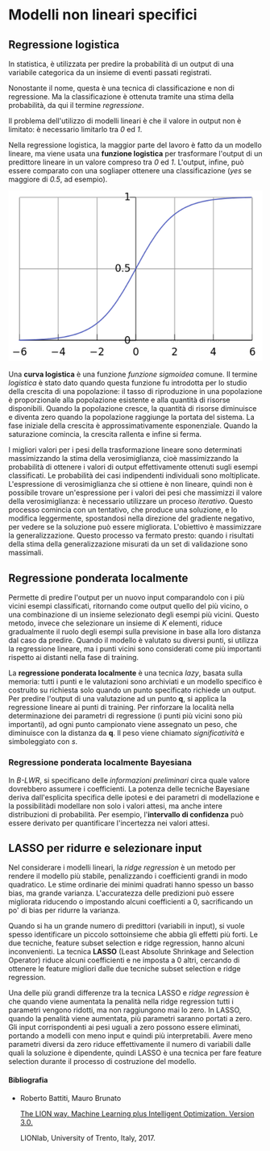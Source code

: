 # Modelli non lineari specifici

## Regressione logistica
In statistica, è utilizzata per predire la probabilità di un output di una variabile categorica da un insieme di eventi passati registrati.

Nonostante il nome, questa è una tecnica di classificazione e non di regressione. Ma la classificazione è ottenuta tramite una stima della probabilità, da qui il termine *regressione*.

Il problema dell'utilizzo di modelli lineari è che il valore in output non è limitato: è necessario limitarlo tra *0* ed *1*.

Nella regressione logistica, la maggior parte del lavoro è fatto da un modello lineare, ma viene usata una **funzione logistica** per trasformare l'output di un predittore lineare in un valore compreso tra *0* ed *1*. L'output, infine, può essere comparato con una sogliaper ottenere una classificazione (*yes* se maggiore di *0.5*, ad esempio).

![Regressione Logistica](img/regressione_logistica.png)

Una **curva logistica** è una funzione *funzione sigmoidea* comune. Il termine *logistica* è stato dato quando questa funzione fu introdotta per lo studio della crescita di una popolazione: il tasso di riproduzione in una popolazione è proporzionale alla popolazione esistente e alla quantità di risorse disponibili. Quando la popolazione cresce, la quantità di risorse diminuisce e diventa zero quando la popolazione raggiunge la portata del sistema. La fase iniziale della crescita è approssimativamente esponenziale. Quando la saturazione comincia, la crescita rallenta e infine si ferma.

I migliori valori per i pesi della trasformazione lineare sono determinati massimizzando la stima della verosimiglianza, cioè massimizzando la probabilità di ottenere i valori di output effettivamente ottenuti sugli esempi classificati. Le probabilità dei casi indipendenti individuali sono moltiplicate. L'espressione di verosimiglianza che si ottiene è non lineare, quindi non è possibile trovare un'espressione per i valori dei pesi che massimizzi il valore della verosimiglianza: è necessario utilizzare un proceso *iterativo*. Questo processo comincia con un tentativo, che produce una soluzione, e lo modifica leggermente, spostandosi nella direzione del gradiente negativo, per vedere se la soluzione può essere migliorata. L'obiettivo è massimizzare la generalizzazione. Questo processo va fermato presto: quando i risultati della stima della generalizzazione misurati da un set di validazione sono massimali.

## Regressione ponderata localmente
Permette di predire l'output per un nuovo input comparandolo con i più vicini esempi classificati, ritornando come output quello del più vicino, o una combinazione di un insieme selezionato degli esempi più vicini.
Questo metodo, invece che selezionare un insieme di *K* elementi, riduce gradualmente il ruolo degli esempi sulla previsione in base alla loro distanza dal caso da predire. Quando il modello è valutato su diversi punti, si utilizza la regressione lineare, ma i punti vicini sono considerati come più importanti rispetto ai distanti nella fase di training.

La **regressione ponderata localmente** è una tecnica *lazy*, basata sulla memoria: tutti i punti e le valutazioni sono archiviati e un modello specifico è costruito su richiesta solo quando un punto specificato richiede un output. Per predire l'output di una valutazione ad un punto **q**, si applica la regressione lineare ai punti di training. Per rinforzare la località nella determinazione dei parametri di regressione (i punti più vicini sono più importanti), ad ogni punto campionato viene assegnato un peso, che diminuisce con la distanza da **q**. Il peso viene chiamato *significatività* e simboleggiato con *s*.

### Regressione ponderata localmente Bayesiana
In *B-LWR*, si specificano delle *informazioni preliminari* circa quale valore dovrebbero assumere i coefficienti. La potenza delle tecniche Bayesiane deriva dall'esplicita specifica delle ipotesi e dei parametri di modellazione e la possibilitàdi modellare non solo i valori attesi, ma anche intere distribuzioni di probabilità. Per esempio, l'**intervallo di confidenza** può essere derivato per quantificare l'incertezza nei valori attesi.

## LASSO per ridurre e selezionare input
Nel considerare i modelli lineari, la *ridge regression* è un metodo per rendere il modello più stabile, penalizzando i coefficienti grandi in modo quadratico. Le stime ordinarie dei minimi quadrati hanno spesso un basso bias, ma grande varianza. L'accuratezza delle predizioni può essere migliorata riducendo o impostando alcuni coefficienti a 0, sacrificando un po' di bias per ridurre la varianza.

Quando si ha un grande numero di predittori (variabili in input), si vuole spesso identificare un piccolo sottoinsieme che abbia gli effetti più forti. Le due tecniche, feature subset selection e ridge regression, hanno alcuni inconvenienti. La tecnica **LASSO** (Least Absolute Shrinkage and Selection Operator) riduce alcuni coefficienti e ne imposta a 0 altri, cercando di ottenere le feature migliori dalle due tecniche subset selection e ridge regression.

Una delle più grandi differenze tra la tecnica LASSO e *ridge regression* è che quando viene aumentata la penalità nella ridge regression tutti i parametri vengono ridotti, ma non raggiungono mai lo zero. In LASSO, quando la penalità viene aumentata, più parametri saranno portati a zero. Gli input corrispondenti ai pesi uguali a zero possono essere eliminati, portando a modelli con meno input e quindi più interpretabili. Avere meno parametri diversi da zero riduce effettivamente il numero di variabili dalle quali la soluzione è dipendente, quindi LASSO è una tecnica per fare feature selection durante il processo di costruzione del modello.

#### **Bibliografia**
- Roberto Battiti, Mauro Brunato

    [The LION way. Machine Learning plus Intelligent Optimization. Version 3.0.](https://intelligent-optimization.org/LIONbook/)
    
    LIONlab, University of Trento, Italy, 2017.